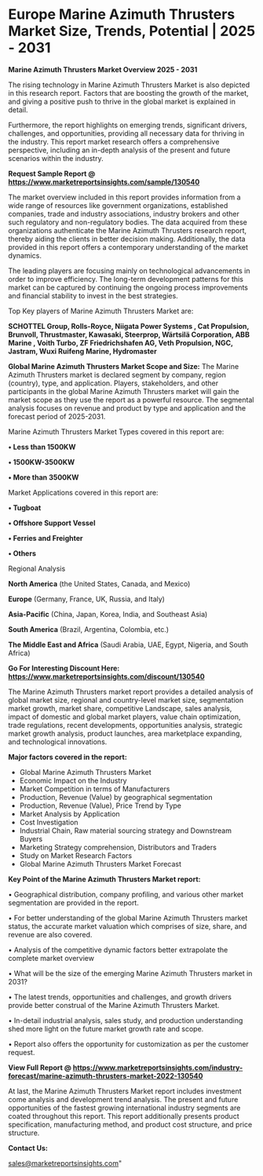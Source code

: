 # Europe Marine Azimuth Thrusters Market Size, Trends, Potential | 2025 - 2031

<Strong> Marine Azimuth Thrusters Market Overview 2025 - 2031</strong>

The rising technology in Marine Azimuth Thrusters Market is also depicted in this research report. Factors that are boosting the growth of the market, and giving a positive push to thrive in the global market is explained in detail.

Furthermore, the report highlights on emerging trends, significant drivers, challenges, and opportunities, providing all necessary data for thriving in the industry. This report market research offers a comprehensive perspective, including an in-depth analysis of the present and future scenarios within the industry.

<strong>Request Sample Report @ <a href=https://www.marketreportsinsights.com/sample/130540>https://www.marketreportsinsights.com/sample/130540</a></strong>

The market overview included in this report provides information from a wide range of resources like government organizations, established companies, trade and industry associations, industry brokers and other such regulatory and non-regulatory bodies. The data acquired from these organizations authenticate the Marine Azimuth Thrusters research report, thereby aiding the clients in better decision making. Additionally, the data provided in this report offers a contemporary understanding of the market dynamics.

The leading players are focusing mainly on technological advancements in order to improve efficiency. The long-term development patterns for this market can be captured by continuing the ongoing process improvements and financial stability to invest in the best strategies.

Top Key players of Marine Azimuth Thrusters Market are:

<strong>SCHOTTEL Group, Rolls-Royce, Niigata Power Systems , Cat Propulsion, Brunvoll, Thrustmaster, Kawasaki, Steerprop, Wärtsilä Corporation, ABB Marine , Voith Turbo, ZF Friedrichshafen AG, Veth Propulsion, NGC, Jastram, Wuxi Ruifeng Marine, Hydromaster</strong>

<strong><b>Global Marine Azimuth Thrusters Market Scope and Size:</b></strong>
The Marine Azimuth Thrusters market is declared segment by company, region (country), type, and application. Players, stakeholders, and other participants in the global Marine Azimuth Thrusters market will gain the market scope as they use the report as a powerful resource. The segmental analysis focuses on revenue and product by type and application and the forecast period of 2025-2031.

Marine Azimuth Thrusters Market Types covered in this report are:

<strong>• Less than 1500KW

• 1500KW-3500KW

• More than 3500KW</strong>

Market Applications covered in this report are:

<strong>• Tugboat

• Offshore Support Vessel

• Ferries and Freighter

• Others</strong> 

Regional Analysis

<strong>North America</strong> (the United States, Canada, and Mexico)

<strong>Europe</strong> (Germany, France, UK, Russia, and Italy)

<strong>Asia-Pacific</strong> (China, Japan, Korea, India, and Southeast Asia)

<strong>South America</strong> (Brazil, Argentina, Colombia, etc.)

<strong>The Middle East and Africa</strong> (Saudi Arabia, UAE, Egypt, Nigeria, and South Africa)

<strong>Go For Interesting Discount Here: <a href=https://www.marketreportsinsights.com/discount/130540>https://www.marketreportsinsights.com/discount/130540</a></strong>

The Marine Azimuth Thrusters market report provides a detailed analysis of global market size, regional and country-level market size, segmentation market growth, market share, competitive Landscape, sales analysis, impact of domestic and global market players, value chain optimization, trade regulations, recent developments, opportunities analysis, strategic market growth analysis, product launches, area marketplace expanding, and technological innovations.

<strong><b>Major factors covered in the report:</b></strong>
<ul>
  <li>Global Marine Azimuth Thrusters Market </li>
  <li>Economic Impact on the Industry</li>
  <li>Market Competition in terms of Manufacturers</li>
  <li>Production, Revenue (Value) by geographical segmentation</li>
  <li>Production, Revenue (Value), Price Trend by Type</li>
  <li>Market Analysis by Application</li>
  <li>Cost Investigation</li>
  <li>Industrial Chain, Raw material sourcing strategy and Downstream Buyers</li>
  <li>Marketing Strategy comprehension, Distributors and Traders</li>
  <li>Study on Market Research Factors</li>
  <li>Global Marine Azimuth Thrusters Market Forecast</li>
</ul>

<strong><b>Key Point of the Marine Azimuth Thrusters Market report:</b></strong>

• Geographical distribution, company profiling, and various other market segmentation are provided in the report.

• For better understanding of the global Marine Azimuth Thrusters market status, the accurate market valuation which comprises of size, share, and revenue are also covered.

• Analysis of the competitive dynamic factors better extrapolate the complete market overview

• What will be the size of the emerging Marine Azimuth Thrusters market in 2031?

• The latest trends, opportunities and challenges, and growth drivers provide better construal of the Marine Azimuth Thrusters Market.

• In-detail industrial analysis, sales study, and production understanding shed more light on the future market growth rate and scope.

• Report also offers the opportunity for customization as per the customer request.

<strong><b>View Full Report @ <a href=https://www.marketreportsinsights.com/industry-forecast/marine-azimuth-thrusters-market-2022-130540>https://www.marketreportsinsights.com/industry-forecast/marine-azimuth-thrusters-market-2022-130540</a></b></strong>


At last, the Marine Azimuth Thrusters Market report includes investment come analysis and development trend analysis. The present and future opportunities of the fastest growing international industry segments are coated throughout this report. This report additionally presents product specification, manufacturing method, and product cost structure, and price structure.

<strong>Contact Us:</strong>

sales@marketreportsinsights.com"
